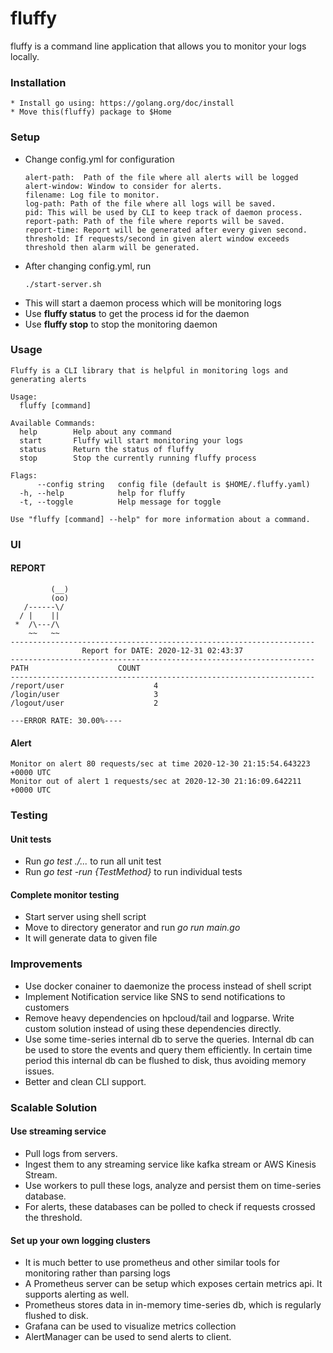 # fluffy

fluffy is a command line application that allows you to monitor your logs locally. 

### Installation

```
* Install go using: https://golang.org/doc/install
* Move this(fluffy) package to $Home
```

### Setup
* Change config.yml for configuration
    ```
    alert-path:  Path of the file where all alerts will be logged
    alert-window: Window to consider for alerts.
    filename: Log file to monitor.
    log-path: Path of the file where all logs will be saved.
    pid: This will be used by CLI to keep track of daemon process.
    report-path: Path of the file where reports will be saved.
    report-time: Report will be generated after every given second.
    threshold: If requests/second in given alert window exceeds threshold then alarm will be generated.
    ```
* After changing config.yml, run 
    ```
    ./start-server.sh
    ```
* This will start a daemon process which will be monitoring logs
* Use **fluffy status** to get the process id for the daemon
* Use **fluffy stop** to stop the monitoring daemon

### Usage

```
Fluffy is a CLI library that is helpful in monitoring logs and generating alerts

Usage:
  fluffy [command]

Available Commands:
  help        Help about any command
  start       Fluffy will start monitoring your logs
  status      Return the status of fluffy
  stop        Stop the currently running fluffy process

Flags:
      --config string   config file (default is $HOME/.fluffy.yaml)
  -h, --help            help for fluffy
  -t, --toggle          Help message for toggle

Use "fluffy [command] --help" for more information about a command.
```

### UI

#### REPORT
```
         (__)
         (oo)
   /------\/
  / |    ||
 *  /\---/\
    ~~   ~~
--------------------------------------------------------------------
                Report for DATE: 2020-12-31 02:43:37
--------------------------------------------------------------------
PATH                    COUNT
--------------------------------------------------------------------
/report/user                    4
/login/user                     3
/logout/user                    2

---ERROR RATE: 30.00%----
```

#### Alert
```
Monitor on alert 80 requests/sec at time 2020-12-30 21:15:54.643223 +0000 UTC
Monitor out of alert 1 requests/sec at 2020-12-30 21:16:09.642211 +0000 UTC
```

### Testing

#### Unit tests
* Run *go test ./...* to run all unit test
* Run *go test -run {TestMethod}* to run individual tests

#### Complete monitor testing
* Start server using shell script
* Move to directory generator and run *go run main.go*
* It will generate data to given file

### Improvements
* Use docker conainer to daemonize the process instead of shell script
* Implement Notification service like SNS to send notifications to customers
* Remove heavy dependencies on hpcloud/tail and logparse. Write custom solution instead of using these dependencies directly.
* Use some time-series internal db to serve the queries. Internal db can be used to store the events and query them efficiently. In certain time period this internal db can be flushed to disk, thus avoiding memory issues.
* Better and clean CLI support.

### Scalable Solution

#### Use streaming service
* Pull logs from servers.
* Ingest them to any streaming service like kafka stream or AWS Kinesis Stream.
* Use workers to pull these logs, analyze and persist them on time-series database.
* For alerts, these databases can be polled to check if requests crossed the threshold.


#### Set up your own logging clusters
* It is much better to use prometheus and other similar tools for monitoring rather than parsing logs
* A Prometheus server can be setup which exposes certain metrics api. It supports alerting as well.
* Prometheus stores data in in-memory time-series db, which is regularly flushed to disk.
* Grafana can be used to visualize metrics collection
* AlertManager can be used to send alerts to client.
